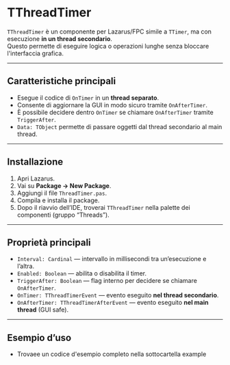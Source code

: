 # TThreadTimer

`TThreadTimer` è un componente per Lazarus/FPC simile a `TTimer`, ma con esecuzione **in un thread secondario**.  
Questo permette di eseguire logica o operazioni lunghe senza bloccare l'interfaccia grafica.

---

## Caratteristiche principali

- Esegue il codice di `OnTimer` in un **thread separato**.
- Consente di aggiornare la GUI in modo sicuro tramite `OnAfterTimer`.
- È possibile decidere dentro `OnTimer` se chiamare `OnAfterTimer` tramite `TriggerAfter`.
- `Data: TObject` permette di passare oggetti dal thread secondario al main thread.

---

## Installazione

1. Apri Lazarus.
2. Vai su **Package → New Package**.
3. Aggiungi il file `ThreadTimer.pas`.
4. Compila e installa il package.
5. Dopo il riavvio dell’IDE, troverai `TThreadTimer` nella palette dei componenti (gruppo “Threads”).

---

## Proprietà principali

- `Interval: Cardinal` — intervallo in millisecondi tra un’esecuzione e l’altra.
- `Enabled: Boolean` — abilita o disabilita il timer.
- `TriggerAfter: Boolean` — flag interno per decidere se chiamare `OnAfterTimer`.
- `OnTimer: TThreadTimerEvent` — evento eseguito **nel thread secondario**.
- `OnAfterTimer: TThreadTimerAfterEvent` — evento eseguito **nel main thread** (GUI safe).

---

## Esempio d’uso
- Trovaee un codice d'esempio completo nella sottocartella example
